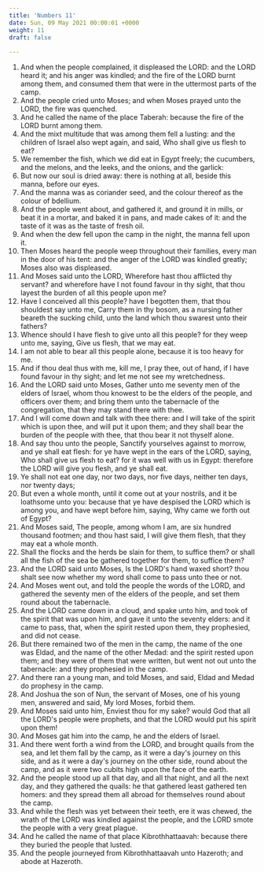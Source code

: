 ```yaml
---
title: 'Numbers 11'
date: Sun, 09 May 2021 00:00:01 +0000
weight: 11
draft: false
  
---
```


1. And when the people complained, it displeased the LORD: and the LORD heard it; and his anger was kindled; and the fire of the LORD burnt among them, and consumed them that were in the uttermost parts of the camp.
2. And the people cried unto Moses; and when Moses prayed unto the LORD, the fire was quenched.
3. And he called the name of the place Taberah: because the fire of the LORD burnt among them.
4. And the mixt multitude that was among them fell a lusting: and the children of Israel also wept again, and said, Who shall give us flesh to eat?
5. We remember the fish, which we did eat in Egypt freely; the cucumbers, and the melons, and the leeks, and the onions, and the garlick:
6. But now our soul is dried away: there is nothing at all, beside this manna, before our eyes.
7. And the manna was as coriander seed, and the colour thereof as the colour of bdellium.
8. And the people went about, and gathered it, and ground it in mills, or beat it in a mortar, and baked it in pans, and made cakes of it: and the taste of it was as the taste of fresh oil.
9. And when the dew fell upon the camp in the night, the manna fell upon it.
10. Then Moses heard the people weep throughout their families, every man in the door of his tent: and the anger of the LORD was kindled greatly; Moses also was displeased.
11. And Moses said unto the LORD, Wherefore hast thou afflicted thy servant? and wherefore have I not found favour in thy sight, that thou layest the burden of all this people upon me?
12. Have I conceived all this people? have I begotten them, that thou shouldest say unto me, Carry them in thy bosom, as a nursing father beareth the sucking child, unto the land which thou swarest unto their fathers?
13. Whence should I have flesh to give unto all this people? for they weep unto me, saying, Give us flesh, that we may eat.
14. I am not able to bear all this people alone, because it is too heavy for me.
15. And if thou deal thus with me, kill me, I pray thee, out of hand, if I have found favour in thy sight; and let me not see my wretchedness.
16. And the LORD said unto Moses, Gather unto me seventy men of the elders of Israel, whom thou knowest to be the elders of the people, and officers over them; and bring them unto the tabernacle of the congregation, that they may stand there with thee.
17. And I will come down and talk with thee there: and I will take of the spirit which is upon thee, and will put it upon them; and they shall bear the burden of the people with thee, that thou bear it not thyself alone.
18. And say thou unto the people, Sanctify yourselves against to morrow, and ye shall eat flesh: for ye have wept in the ears of the LORD, saying, Who shall give us flesh to eat? for it was well with us in Egypt: therefore the LORD will give you flesh, and ye shall eat.
19. Ye shall not eat one day, nor two days, nor five days, neither ten days, nor twenty days;
20. But even a whole month, until it come out at your nostrils, and it be loathsome unto you: because that ye have despised the LORD which is among you, and have wept before him, saying, Why came we forth out of Egypt?
21. And Moses said, The people, among whom I am, are six hundred thousand footmen; and thou hast said, I will give them flesh, that they may eat a whole month.
22. Shall the flocks and the herds be slain for them, to suffice them? or shall all the fish of the sea be gathered together for them, to suffice them?
23. And the LORD said unto Moses, Is the LORD's hand waxed short? thou shalt see now whether my word shall come to pass unto thee or not.
24. And Moses went out, and told the people the words of the LORD, and gathered the seventy men of the elders of the people, and set them round about the tabernacle.
25. And the LORD came down in a cloud, and spake unto him, and took of the spirit that was upon him, and gave it unto the seventy elders: and it came to pass, that, when the spirit rested upon them, they prophesied, and did not cease.
26. But there remained two of the men in the camp, the name of the one was Eldad, and the name of the other Medad: and the spirit rested upon them; and they were of them that were written, but went not out unto the tabernacle: and they prophesied in the camp.
27. And there ran a young man, and told Moses, and said, Eldad and Medad do prophesy in the camp.
28. And Joshua the son of Nun, the servant of Moses, one of his young men, answered and said, My lord Moses, forbid them.
29. And Moses said unto him, Enviest thou for my sake? would God that all the LORD's people were prophets, and that the LORD would put his spirit upon them!
30. And Moses gat him into the camp, he and the elders of Israel.
31. And there went forth a wind from the LORD, and brought quails from the sea, and let them fall by the camp, as it were a day's journey on this side, and as it were a day's journey on the other side, round about the camp, and as it were two cubits high upon the face of the earth.
32. And the people stood up all that day, and all that night, and all the next day, and they gathered the quails: he that gathered least gathered ten homers: and they spread them all abroad for themselves round about the camp.
33. And while the flesh was yet between their teeth, ere it was chewed, the wrath of the LORD was kindled against the people, and the LORD smote the people with a very great plague.
34. And he called the name of that place Kibrothhattaavah: because there they buried the people that lusted.
35. And the people journeyed from Kibrothhattaavah unto Hazeroth; and abode at Hazeroth.
